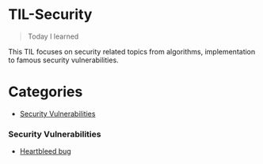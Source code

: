 # TIL-Security

> Today I learned

This TIL focuses on security related topics from algorithms, implementation to famous security vulnerabilities.

# Categories
- [Security Vulnerabilities](#security-vulnerabilities)


### Security Vulnerabilities
- [Heartbleed bug](security-vulnerabilities/heartbleed-bug.md)
